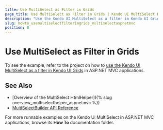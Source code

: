 ```yaml
---
title: Use MultiSelect as Filter in Grids
page_title: Use MultiSelect as Filter in Grids | Kendo UI MultiSelect HtmlHelper for ASP.NET MVC
description: "Use the Kendo UI MultiSelect as a filter in Kendo UI Grids in ASP.NET MVC applications."
slug: howto_usemultiselectfilteringrids_multiselectaspnetmvc
position: 0
---
```


# Use MultiSelect as Filter in Grids

To see the example, refer to the project on how to [use the Kendo UI MultiSelect as a filter in Kendo UI Grids](https://github.com/telerik/ui-for-aspnet-mvc-examples/tree/master/grid/grid-multiselect-filter) in ASP.NET MVC applications.

## See Also

* [Overview of the MultiSelect HtmlHelper]({% slug overview_multiselecthelper_aspnetmvc %})
* [MultiSelectBuilder API Reference](http://docs.telerik.com/aspnet-mvc/api/Kendo.Mvc.UI.Fluent/MultiSelectBuilder)

For more runnable examples on the Kendo UI MultiSelect in ASP.NET MVC applications, browse its **How To** documentation folder.
